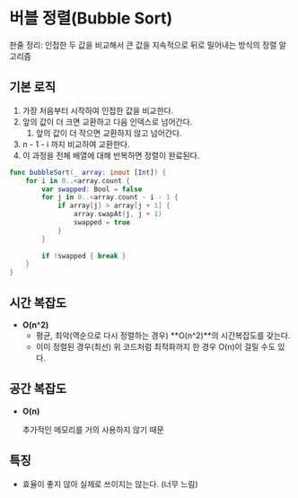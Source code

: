 # 버블 정렬(Bubble Sort)

한줄 정리: 인접한 두 값을 비교해서 큰 값을 지속적으로 뒤로 밀어내는 방식의 정렬 알고리즘

## 기본 로직

1. 가장 처음부터 시작하여 인접한 값을 비교한다.
2. 앞의 값이 더 크면 교환하고 다음 인덱스로 넘어간다.
    1. 앞의 값이 더 작으면 교환하지 않고 넘어간다.
3. n - 1 - i 까지 비교하여 교환한다.
4. 이 과정을 전체 배열에 대해 반복하면 정렬이 완료된다.

```swift
func bubbleSort(_ array: inout [Int]) {
    for i in 0..<array.count {
        var swapped: Bool = false
        for j in 0..<array.count - i - 1 {
            if array[j] > array[j + 1] { 
                array.swapAt(j, j + 1)
                swapped = true
            }
        }
               
        if !swapped { break }
    }
}
```

## 시간 복잡도

- **O(n^2)**
    - 평균, 최악(역순으로 다시 정렬하는 경우) **O(n^2)**의 시간복잡도를 갖는다.
    - 이미 정렬된 경우(최선) 위 코드처럼 최적화까지 한 경우 O(n)이 걸릴 수도 있다.

## 공간 복잡도

- **O(n)**
    
    추가적인 메모리를 거의 사용하지 않기 때문
    

## 특징

- 효율이 좋지 않아 실제로 쓰이지는 않는다. (너무 느림)
